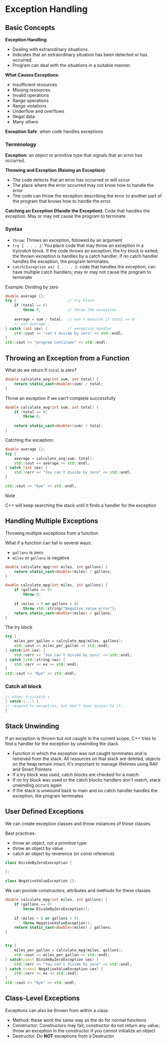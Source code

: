# Exception Handling

## Basic Concepts

**Exception Handling**:

- Dealing with extraordinary situations.
- Indicates that an extraordinary situation has been detected or has occurred.
- Program can deal with the situations in a suitable manner.

**What Causes Exceptions**:

- Insufficient resources
- Missing resources
- Invalid operations
- Range operations
- Range violations
- Underflow and overflows
- Illegal data
- Many others

**Exception Safe**: when code handles exceptions

### Terminology

**Exception**: an object or primitive type that signals that an error has occurred.

**Throwing and Exception (Raising an Exception)**:

- The code detects that an error has occurred or will occur
- The place where the error occurred may not know how to handle the error
- The code can throw the exception describing the error to another part of the program that knows how to handle the
  error.

**Catching an Exception (Handle the Exception)**: Code that handles the exception. May or may not cause the program to
terminate

### Syntax

- `throw`: Throws an exception, followed by an argument
- `try { . . . }`: You place code that may throw an exception in a *try/catch* block. If the code throws an exception,
  the try block is exited; the thrown exception is handles by a catch handler; if no catch handler handles the
  exception, the program terminates.
- `catch(Exception ex) { . . . }`: code that handles the exception; can have multiple catch handlers; may or may not
  cause the program to terminate

Example: Dividing by zero

```c++
double average {};
try {                       // try block
    if (total == 0) 
        throw 0;            // throw the exception
      
    average = sum / total;  // won't execute if total == 0
    // use average . . .
} catch (int &ex) {         // exception handler
    std::cout << "can't divide by zero" << std::endl;
}
std::cout << "program continues" << std::endl;
```

## Throwing an Exception from a Function

What do we return if `total` is zero?

```c++
double calculate_avg(int sum, int total) {
    return static_cast<double>(sum) / total;
}
```

Throw an exception if we can't complete successfully

```c++
double calculate_avg(int sum, int total) {
    if (total == 0) 
        throw 0;
    
    return static_cast<double>(sum) / total;
}
```

Catching the exception:

```c++
double average {};
try {
    average = calculate_avg(sum, total);
    std::cout << average << std::endl;
} catch (int &ex) {
    std::cerr << "You can't divide by zero" << std::endl;
}

std::cout << "bye" << std::endl;
```

> [!NOTE]
> C++ will keep searching the stack until it finds a handler for the exception

## Handling Multiple Exceptions

Throwing multiple exceptions from a function

What if a function can fail in several ways:

- `gallons` is zero
- `miles` or `gallons` is negative

```c++
double calculate_mpg(int miles, int gallons) {
    return static_cast<double>(miles) / gallons;
}
```

```c++
double calculate_mpg(int miles, int gallons) {
    if (gallons == 0) 
        throw 0;
    
    if (miles < 0 or gallons < 0) 
        throw std::string{"Negative value error"};
    return static_cast<double>(miles) / gallons;
}
```

The try block

```c++
try {
    miles_per_gallon = calculate_mpg(miles, gallons);
    std::cout << miles_per_gallon << std::endl;
} catch(int &ex) {
    std::cerr << "You can't divide by zero" << std::endl;
} catch (std::string &ex) {
    std::cerr << ex << std::endl;
} 
std::cout << "Bye" << std::endl;
```

### Catch all block

```c++
// other try/catch s
} catch (...) {
// respond to exception, but don't have access to it.
}
```

## Stack Unwinding

If an exception is thrown but not caught in the current scope, C++ tries to find a handler for the exception by
unwinding the stack

- Function in which the exception was not caught terminates and is removed from the stack. All resources on that stack
  are deleted, objects on the heap remain intact. It's important to manage lifetimes using RAII and Smart Pointers
- If a try block was used, catch blocks are checked for a match
- If no try block was used or the catch blocks handlers don't match, stack unwinding occurs again
- If the stack is unwound back to main and no catch handler handles the exception, the program terminates

## User Defined Exceptions
We can create exception classes and throw instances of those classes.

Best practices:
- throw an object, not a primitive type
- throw an object by value
- catch an object by reverence (or const reference)

```c++
class DivideByZeroExeception {
    
};

class NegativeValueException {};
```
We can provide constructors, attributes and methods for these classes


```c++
double calculate_mpg(int miles, int gallons) {
    if (gallons == 0) 
        throw DivideByZeroException();
    
    if (miles < 0 or gallons < 0) 
        throw NegativeValueException();
    return static_cast<double>(miles) / gallons;
}


try {
    miles_per_gallon = calculate_mpg(miles, gallons);
    std::cout << miles_per_gallon << std::endl;
} catch(const DivideByZeroException &ex) {
    std::cerr << "You can't divide by zero" << std::endl;
} catch (const NegativeValueException &ex) {
    std::cerr << ex << std::endl;
} 
std::cout << "Bye" << std::endl;
```

## Class-Level Exceptions
Exceptions can also be thrown from within a class:
- Method: these work the same way as the do for normal functions
- Constructor: Constructors may fail; constructor do not return any value; throw an exception in the constructor if you cannot initialize an object
- Destructor: Do **NOT** exceptions from a Destructor






